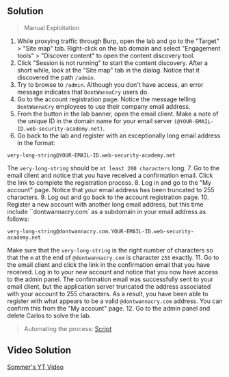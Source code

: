## Solution
> Manual Exploitation
1. While proxying traffic through Burp, open the lab and go to the "Target" > "Site map" tab. Right-click on the lab domain and select "Engagement tools" > "Discover content" to open the content discovery tool.
2. Click "Session is not running" to start the content discovery. After a short while, look at the "Site map" tab in the dialog. Notice that it discovered the path `/admin`.
3. Try to browse to `/admin`. Although you don't have access, an error message indicates that `DontWannaCry` users do.
4. Go to the account registration page. Notice the message telling `DontWannaCry` employees to use their company email address.
5. From the button in the lab banner, open the email client. Make a note of the unique ID in the domain name for your email server `(@YOUR-EMAIL-ID.web-security-academy.net)`.
6. Go back to the lab and register with an exceptionally long email address in the format:
```
very-long-string@YOUR-EMAIL-ID.web-security-academy.net
```
The `very-long-string` should be `at least 200 characters` long.
7. Go to the email client and notice that you have received a confirmation email. Click the link to complete the registration process.
8. Log in and go to the "My account" page. Notice that your email address has been truncated to 255 characters.
9. Log out and go back to the account registration page.
10. Register a new account with another long email address, but this time include ``dontwannacry.com` as a subdomain in your email address as follows:
```
very-long-string@dontwannacry.com.YOUR-EMAIL-ID.web-security-academy.net
```
Make sure that the `very-long-string` is the right number of characters so that the `m` at the end of `@dontwannacry.com` is character `255` exactly.
11. Go to the email client and click the link in the confirmation email that you have received. Log in to your new account and notice that you now have access to the admin panel. The confirmation email was successfully sent to your email client, but the application server truncated the address associated with your account to 255 characters. As a result, you have been able to register with what appears to be a valid `@dontwannacry.com` address. You can confirm this from the "My account" page.
12. Go to the admin panel and delete Carlos to solve the lab.
> Automating the process: [Script](https://github.com/darshannn10/PortSwiggers-Web-Sec-Academy/blob/main/Business%20Logic%20Vulnerabilities/lab-06/lab-06-script.py)

## Video Solution
[Sommer's YT Video](https://youtu.be/MkbMJH-p2gg)
